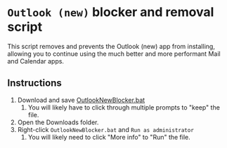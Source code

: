 # `Outlook (new)` blocker and removal script

This script removes and prevents the Outlook (new) app from installing, allowing you to continue using the much better and more performant Mail and Calendar apps.

## Instructions

1. Download and save [OutlookNewBlocker.bat](https://github.com/RoboMWM/OutlookNewBlocker/releases/download/1.0.2/OutlookNewBlocker.bat)
    1. You will likely have to click through multiple prompts to "keep" the file.
2. Open the Downloads folder.
3. Right-click `OutlookNewBlocker.bat` and `Run as administrator`
    1. You will likely need to click "More info" to "Run" the file.
